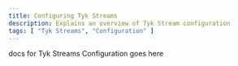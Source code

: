 ```yaml
---
title: Configuring Tyk Streams
description: Explains an overview of Tyk Stream configuration
tags: [ "Tyk Streams", "Configuration" ]
---
```


docs for Tyk Streams Configuration goes here
